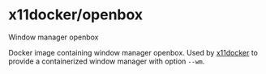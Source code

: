 # x11docker/openbox
Window manager openbox

Docker image containing window manager openbox. Used by [x11docker](https://github.com/mviereck/x11docker) to provide a containerized window manager with option `--wm`.
